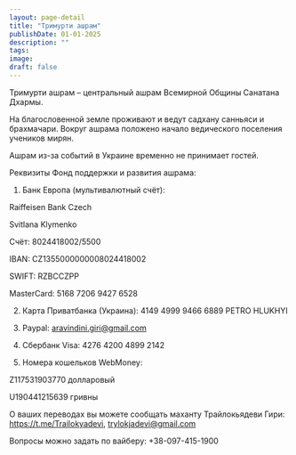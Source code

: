 ```yaml
---
layout: page-detail
title: "Тримурти ашрам"
publishDate: 01-01-2025
description: ""
tags:
image:
draft: false
---
```


 Тримурти ашрам – центральный ашрам Всемирной Общины Санатана Дхармы.  
  
 На благословенной земле проживают и ведут садхану санньяси и брахмачари. Вокруг ашрама положено начало ведического поселения учеников мирян.  
  
 Ашрам из-за событий в Украине временно не принимает гостей.  
  
 Реквизиты Фонд поддержки и развития ашрама:  
  
 1) Банк Европа (мультивалютный счёт):

 Raiffeisen Bank Czech 

 Svitlana Klymenko

 Счёт: 8024418002/5500

 IBAN: CZ1355000000008024418002

 SWIFT: RZBCCZPP

 MasterCard: 5168 7206 9427 6528

 2) Карта Приватбанка (Украина): 4149 4999 9466 6889 PETRO HLUKHYI

 3) Paypal: [aravindini.giri@gmail.com](mailto:aravindini.giri@gmail.com) 

 4) Сбербанк Visa: 4276 4200 4899 2142

 5) Номера кошельков WebMoney:

 Z117531903770 долларовый 

 U190441215639 гривны

  
 О ваших переводах вы можете сообщать маханту Трайлокьядеви Гири: <https://t.me/Trailokyadevi>, [trylokjadevi@gmail.com](mailto:trylokjadevi@gmail.com) 

Вопросы можно задать по вайберу: +38-097-415-1900   

  
